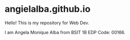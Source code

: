 # angielalba.github.io

Hello! This is my repository for Web Dev.

I am Angela Monique Alba from BSIT 1B EDP Code: 00166.
